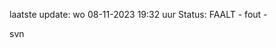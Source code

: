 laatste update: 
wo 08-11-2023 19:32   uur 
Status: FAALT - fout - 
<div class="service R">svn</div>
